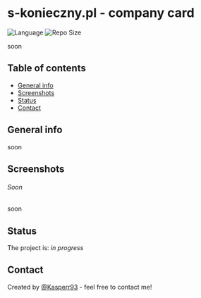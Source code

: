# s-konieczny.pl - company card
![Language](https://img.shields.io/github/languages/top/Kasperr93/s-konieczny.pl.svg) ![Repo Size](https://img.shields.io/github/repo-size/Kasperr93/s-konieczny.pl.svg)

soon

## Table of contents
* [General info](#general-info)
* [Screenshots](#screenshots)
* [Status](#status)
* [Contact](#contact)

## General info
soon 

## Screenshots
###### Soon
soon

## Status
The project is: _in progress_

## Contact
Created by [@Kasperr93](https://www.linkedin.com/in/kasperek-tomasz/) - feel free to contact me!
